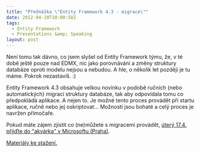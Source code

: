 ```yaml
---
title: "Přednáška \"Entity Framework 4.3 - migrace\""
date: 2012-04-10T10:00:58Z
tags:
  - Entity Framework
  - Presentations &amp; Speaking
layout: post
---
```

Není tomu tak dávno, co jsem slyšel od Entity Framework týmu, že, v té době ještě pouze nad EDMX, nic jako porovnávání a změny struktury databáze oproti modelu nejsou a nebudou. A hle, o několik let později je tu máme. Pokrok nezastavíš. :)

Entity Framework 4.3 obsahuje velkou novinku v podobě ručních (nebo automatických) migrací struktury databáze, tak aby odpovídala tomu co předpokládá aplikace. A nejen to. Je možné tento proces provádět při startu aplikace, ručně nebo jej oskriptovat... Možnosti jsou bohaté a celý proces je navržen přímočaře.

Pokud máte zájem zjistit co (ne)můžete s migracemi provádět, [úterý 17.4. přijďte do "akvárka" v Microsoftu (Praha)][1].

[Materiály ke stažení.][2]

[1]: http://www.geekcore.cz/events/523
[2]: https://skydrive.live.com/redir.aspx?cid=bdb67deba4c656e5&resid=BDB67DEBA4C656E5!276&parid=BDB67DEBA4C656E5!275